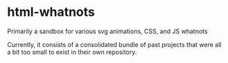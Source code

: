 # html-whatnots
Primarily a sandbox for various svg animations, CSS, and JS whatnots

Currently, it consists of a consolidated bundle of past projects that were all a bit too small to exist in their own repository.